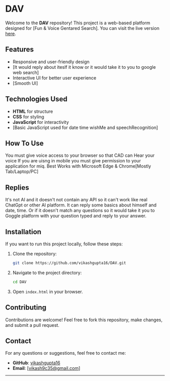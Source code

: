# DAV 

Welcome to the **DAV** repository! This project is a web-based platform designed for [Fun & Voice Gentared Search].
You can visit the live version [here](https://vikashgupta16.github.io/DAV/).

## Features
- Responsive and user-friendly design
- [It would reply about iteslf it know or it would take it to you to google web search]
- Interactive UI for better user experience
- [Smooth UI]

## Technologies Used
- **HTML** for structure
- **CSS** for styling
- **JavaScript** for interactivity
- [Basic JavaScript used for date time wishMe and speechRecognition]

## How To Use
You must give voice access to your browser so that CAD can Hear your voice
If you are uisng in mobile you must give permission to your application for miq.
Best Works with Microsoft Edge & Chrome[Mostly Tab/Laptop/PC]

## Replies 
It's not AI and it doesn't not contain any API so it can't work like real ChatGpt or other AI platform. 
It can reply some basics about himself and date, time. Or if it doesn't match any questions so it would take it you to Goggle platform with your question typed and reply to your answer.


## Installation
If you want to run this project locally, follow these steps:

1. Clone the repository:
   ```bash
   git clone https://github.com/vikashgupta16/DAV.git
   ```
2. Navigate to the project directory:
   ```bash
   cd DAV
   ```
3. Open `index.html` in your browser.

## Contributing
Contributions are welcome! Feel free to fork this repository, make changes, and submit a pull request.


## Contact
For any questions or suggestions, feel free to contact me:
- **GitHub**: [vikashgupta16](https://github.com/vikashgupta16)
- **Email**: [vikash9c35@gmail.com]

---
